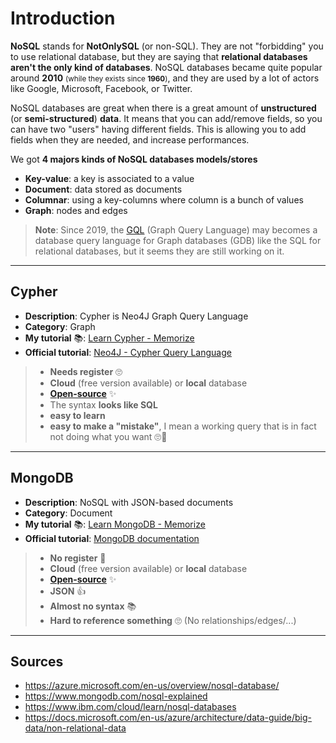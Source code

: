 # Introduction

**NoSQL** stands for **NotOnlySQL** (or non-SQL). They are not "forbidding" you to use relational database, but they are saying that **relational databases aren't the only kind of databases**. NoSQL databases became quite popular around **2010** <small>(while they exists since **1960**)</small>, and they are used by a lot of actors like Google, Microsoft, Facebook, or Twitter.

NoSQL databases are great when there is a great amount of **unstructured** (or **semi-structured**) **data**. It means that you can add/remove fields, so you can have two "users" having different fields. This is allowing you to add fields when they are needed, and increase performances.

We got **4 majors kinds of NoSQL databases models/stores**

* **Key-value**: a key is associated to a value
* **Document**: data stored as documents
* **Columnar**: using a key-columns where column is a bunch of values
* **Graph**: nodes and edges

> **Note**: Since 2019, the [GQL](https://en.wikipedia.org/wiki/Graph_Query_Language) (Graph Query Language) may becomes a database query language for Graph databases (GDB) like the SQL for relational databases, but it seems they are still working on it.

<hr class="sl">

## Cypher

<div class="row row-cols-md-2 mx-0"><div class="align-self-center">

* **Description**: Cypher is Neo4J Graph Query Language
* **Category**: Graph
* **My tutorial** 📚: [Learn Cypher - Memorize](cypher/index.md)
* **Official tutorial**: [Neo4J - Cypher Query Language](https://neo4j.com/developer/cypher/)
</div><div>

> * **Needs register** 🙄
> * **Cloud** (free version available) or **local** database
> * [**Open-source**](https://github.com/neo4j) ✨
> * The syntax **looks like SQL**
> * **easy to learn**
> * **easy to make a "mistake"**, I mean a working query that is in fact not doing what you want 🙄🤚
</div></div>

<hr class="sr">

## MongoDB

<div class="row row-cols-md-2 mx-0"><div class="align-self-center">

* **Description**: NoSQL with JSON-based documents
* **Category**: Document
* **My tutorial** 📚: [Learn MongoDB - Memorize](mongodb/index.md)
* **Official tutorial**: [MongoDB documentation](https://docs.mongodb.com/guides/)
</div><div>

> * **No register** 🚀
> * **Cloud** (free version available) or **local** database
> * [**Open-source**](https://github.com/mongodb) ✨
> * **JSON** 👍
> * **Almost no syntax** 📚
> * **Hard to reference something** 🙄 (No relationships/edges/...)
</div></div>

<hr class="sl">

## Sources

* <https://azure.microsoft.com/en-us/overview/nosql-database/>
* <https://www.mongodb.com/nosql-explained>
* <https://www.ibm.com/cloud/learn/nosql-databases>
* <https://docs.microsoft.com/en-us/azure/architecture/data-guide/big-data/non-relational-data>